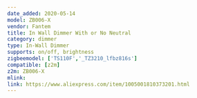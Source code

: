 ```yaml
---
date_added: 2020-05-14
model: ZB006-X
vendor: Fantem
title: In Wall Dimmer With or No Neutral
category: dimmer
type: In-Wall Dimmer
supports: on/off, brightness
zigbeemodel: ['TS110F','_TZ3210_lfbz816s']
compatible: [z2m]
z2m: ZB006-X
mlink: 
link: https://www.aliexpress.com/item/1005001810373201.html
---
```

